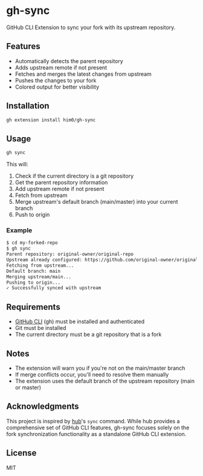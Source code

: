 # gh-sync

GitHub CLI Extension to sync your fork with its upstream repository.

## Features

- Automatically detects the parent repository
- Adds upstream remote if not present
- Fetches and merges the latest changes from upstream
- Pushes the changes to your fork
- Colored output for better visibility

## Installation

```bash
gh extension install him0/gh-sync
```

## Usage

```bash
gh sync
```

This will:
1. Check if the current directory is a git repository
2. Get the parent repository information
3. Add upstream remote if not present
4. Fetch from upstream
5. Merge upstream's default branch (main/master) into your current branch
6. Push to origin

### Example

```bash
$ cd my-forked-repo
$ gh sync
Parent repository: original-owner/original-repo
Upstream already configured: https://github.com/original-owner/original-repo.git
Fetching from upstream...
Default branch: main
Merging upstream/main...
Pushing to origin...
✓ Successfully synced with upstream
```

## Requirements

- [GitHub CLI](https://cli.github.com/) (gh) must be installed and authenticated
- Git must be installed
- The current directory must be a git repository that is a fork

## Notes

- The extension will warn you if you're not on the main/master branch
- If merge conflicts occur, you'll need to resolve them manually
- The extension uses the default branch of the upstream repository (main or master)

## Acknowledgments

This project is inspired by [hub](https://github.com/mislav/hub)'s `sync` command. While hub provides a comprehensive set of GitHub CLI features, gh-sync focuses solely on the fork synchronization functionality as a standalone GitHub CLI extension.

## License

MIT
